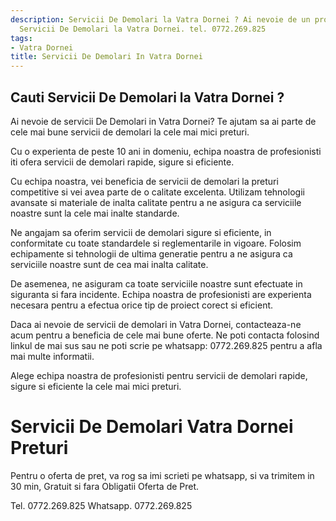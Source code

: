 ```yaml
---
description: Servicii De Demolari la Vatra Dornei ? Ai nevoie de un profesionist in
  Servicii De Demolari la Vatra Dornei. tel. 0772.269.825
tags:
- Vatra Dornei
title: Servicii De Demolari In Vatra Dornei
---
```



## Cauti Servicii De Demolari la Vatra Dornei ?

Ai nevoie de servicii De Demolari in Vatra Dornei? Te ajutam sa ai parte de cele mai bune servicii de demolari la cele mai mici preturi. 

Cu o experienta de peste 10 ani in domeniu, echipa noastra de profesionisti iti ofera servicii de demolari rapide, sigure si eficiente. 

Cu echipa noastra, vei beneficia de servicii de demolari la preturi competitive si vei avea parte de o calitate excelenta. Utilizam tehnologii avansate si materiale de inalta calitate pentru a ne asigura ca serviciile noastre sunt la cele mai inalte standarde. 

Ne angajam sa oferim servicii de demolari sigure si eficiente, in conformitate cu toate standardele si reglementarile in vigoare. Folosim echipamente si tehnologii de ultima generatie pentru a ne asigura ca serviciile noastre sunt de cea mai inalta calitate. 

De asemenea, ne asiguram ca toate serviciile noastre sunt efectuate in siguranta si fara incidente. Echipa noastra de profesionisti are experienta necesara pentru a efectua orice tip de proiect corect si eficient. 

Daca ai nevoie de servicii de demolari in Vatra Dornei, contacteaza-ne acum pentru a beneficia de cele mai bune oferte. Ne poti contacta folosind linkul de mai sus sau ne poti scrie pe whatsapp: 0772.269.825 pentru a afla mai multe informatii. 

Alege echipa noastra de profesionisti pentru servicii de demolari rapide, sigure si eficiente la cele mai mici preturi.

# Servicii De Demolari Vatra Dornei Preturi
Pentru o oferta de pret, va rog sa imi scrieti pe whatsapp, si va trimitem in 30 min, Gratuit si fara Obligatii Oferta de Pret.

Tel. 0772.269.825
Whatsapp. 0772.269.825